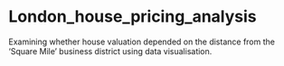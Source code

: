 # London_house_pricing_analysis
Examining whether house valuation depended on the distance from the ‘Square Mile’ business district using data visualisation.
